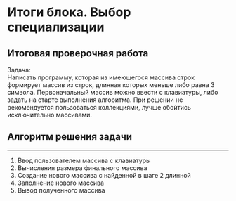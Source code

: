 # **Итоги блока. Выбор специализации**
## Итоговая проверочная работа

Задача:  
Написать программу, которая из имеющегося массива строк формирует массив из строк, длинная которых меньше либо равна 3 символа. Первоначальный массив можно ввести с клавиатуры, либо задать на старте выполнения алгоритма. При решении не рекомендуется пользоваться коллекциями, лучше обойтись исключительно массивами.

## Алгоритм решения задачи
***

1. Ввод пользователем массива с клавиатуры
2. Вычисления размера финального массива
3. Создание нового массива с найденной в шаге 2 длинной
4. Заполнение нового массива
5. Вывод полученного массива
